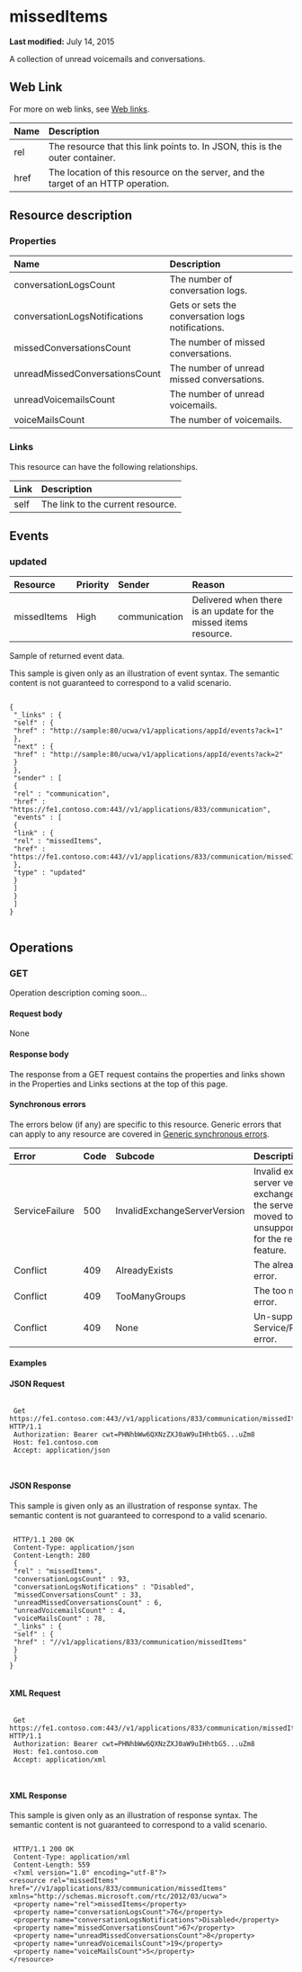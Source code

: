 
# missedItems

 **Last modified:** July 14, 2015


A collection of unread voicemails and conversations. 


## Web Link
<a name="sectionSection0"> </a>

For more on web links, see [Web links](WebLinks.md).



|**Name**|**Description**|
|:-----|:-----|
|rel|The resource that this link points to. In JSON, this is the outer container.|
|href|The location of this resource on the server, and the target of an HTTP operation.|

## Resource description
<a name="sectionSection1"> </a>




### Properties





|**Name**|**Description**|
|:-----|:-----|
|conversationLogsCount|The number of conversation logs.|
|conversationLogsNotifications|Gets or sets the conversation logs notifications.|
|missedConversationsCount|The number of missed conversations.|
|unreadMissedConversationsCount|The number of unread missed conversations.|
|unreadVoicemailsCount|The number of unread voicemails.|
|voiceMailsCount|The number of voicemails.|

### Links

This resource can have the following relationships.



|**Link**|**Description**|
|:-----|:-----|
|self|The link to the current resource.|

## Events
<a name="sectionSection2"> </a>




### updated





|**Resource**|**Priority**|**Sender**|**Reason**|
|:-----|:-----|:-----|:-----|
|missedItems|High|communication|Delivered when there is an update for the missed items resource.|
Sample of returned event data.

This sample is given only as an illustration of event syntax. The semantic content is not guaranteed to correspond to a valid scenario.




```

{
 "_links" : {
 "self" : {
 "href" : "http://sample:80/ucwa/v1/applications/appId/events?ack=1"
 },
 "next" : {
 "href" : "http://sample:80/ucwa/v1/applications/appId/events?ack=2"
 }
 },
 "sender" : [
 {
 "rel" : "communication",
 "href" : "https://fe1.contoso.com:443//v1/applications/833/communication",
 "events" : [
 {
 "link" : {
 "rel" : "missedItems",
 "href" : "https://fe1.contoso.com:443//v1/applications/833/communication/missedItems"
 },
 "type" : "updated"
 }
 ]
 }
 ]
}
					
```


## Operations
<a name="sectionSection3"> </a>




### GET

Operation description coming soon...


#### Request body

None


#### Response body

The response from a GET request contains the properties and links shown in the Properties and Links sections at the top of this page.


#### Synchronous errors

The errors below (if any) are specific to this resource. Generic errors that can apply to any resource are covered in [Generic synchronous errors](GenericSynchronousErrors.md).



|**Error**|**Code**|**Subcode**|**Description**|
|:-----|:-----|:-----|:-----|
|ServiceFailure|500|InvalidExchangeServerVersion|Invalid exchange server version.The exchange mailbox of the server might have moved to an unsupported version for the required feature.|
|Conflict|409|AlreadyExists|The already exists error.|
|Conflict|409|TooManyGroups|The too many groups error.|
|Conflict|409|None|Un-supported Service/Resource/API error.|

#### Examples




#### JSON Request


```

 Get https://fe1.contoso.com:443//v1/applications/833/communication/missedItems HTTP/1.1
 Authorization: Bearer cwt=PHNhbWw6QXNzZXJ0aW9uIHhtbG5...uZm8
 Host: fe1.contoso.com
 Accept: application/json
 
									
```


#### JSON Response

This sample is given only as an illustration of response syntax. The semantic content is not guaranteed to correspond to a valid scenario.


```

 HTTP/1.1 200 OK
 Content-Type: application/json
 Content-Length: 280
 {
 "rel" : "missedItems",
 "conversationLogsCount" : 93,
 "conversationLogsNotifications" : "Disabled",
 "missedConversationsCount" : 33,
 "unreadMissedConversationsCount" : 6,
 "unreadVoicemailsCount" : 4,
 "voiceMailsCount" : 78,
 "_links" : {
 "self" : {
 "href" : "//v1/applications/833/communication/missedItems"
 }
 }
}
									
```


#### XML Request


```

 Get https://fe1.contoso.com:443//v1/applications/833/communication/missedItems HTTP/1.1
 Authorization: Bearer cwt=PHNhbWw6QXNzZXJ0aW9uIHhtbG5...uZm8
 Host: fe1.contoso.com
 Accept: application/xml
 
									
```


#### XML Response

This sample is given only as an illustration of response syntax. The semantic content is not guaranteed to correspond to a valid scenario.


```

 HTTP/1.1 200 OK
 Content-Type: application/xml
 Content-Length: 559
 <?xml version="1.0" encoding="utf-8"?>
<resource rel="missedItems" href="//v1/applications/833/communication/missedItems" xmlns="http://schemas.microsoft.com/rtc/2012/03/ucwa">
 <property name="rel">missedItems</property>
 <property name="conversationLogsCount">76</property>
 <property name="conversationLogsNotifications">Disabled</property>
 <property name="missedConversationsCount">67</property>
 <property name="unreadMissedConversationsCount">8</property>
 <property name="unreadVoicemailsCount">19</property>
 <property name="voiceMailsCount">5</property>
</resource>
									
```

